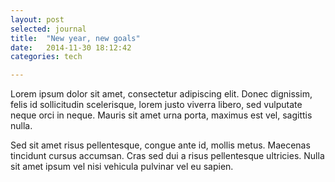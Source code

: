 ```yaml
---
layout: post
selected: journal
title:  "New year, new goals"
date:   2014-11-30 18:12:42
categories: tech

---
```

Lorem ipsum dolor sit amet, consectetur adipiscing elit. Donec dignissim, felis id sollicitudin scelerisque, lorem justo viverra libero, sed vulputate neque orci in neque. Mauris sit amet urna porta, maximus est vel, sagittis nulla.

Sed sit amet risus pellentesque, congue ante id, mollis metus. Maecenas tincidunt cursus accumsan. Cras sed dui a risus pellentesque ultricies. Nulla sit amet ipsum vel nisi vehicula pulvinar vel eu sapien.